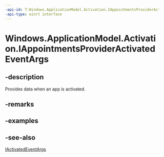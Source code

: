 ```yaml
---
-api-id: T:Windows.ApplicationModel.Activation.IAppointmentsProviderActivatedEventArgs
-api-type: winrt interface
---
```


<!-- Interface syntax.
public interface IAppointmentsProviderActivatedEventArgs : Windows.ApplicationModel.Activation.IActivatedEventArgs
-->

# Windows.ApplicationModel.Activation.IAppointmentsProviderActivatedEventArgs

## -description
Provides data when an app is activated.

## -remarks

## -examples

## -see-also
[IActivatedEventArgs](iactivatedeventargs.md)
